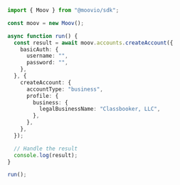 <!-- Start SDK Example Usage [usage] -->
```typescript
import { Moov } from "@moovio/sdk";

const moov = new Moov();

async function run() {
  const result = await moov.accounts.createAccount({
    basicAuth: {
      username: "",
      password: "",
    },
  }, {
    createAccount: {
      accountType: "business",
      profile: {
        business: {
          legalBusinessName: "Classbooker, LLC",
        },
      },
    },
  });

  // Handle the result
  console.log(result);
}

run();

```
<!-- End SDK Example Usage [usage] -->